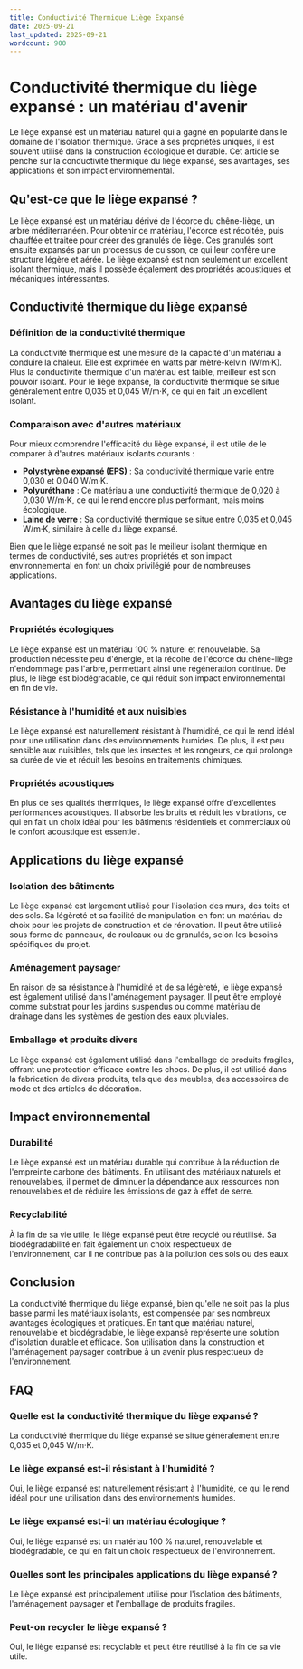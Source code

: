 ```yaml
---
title: Conductivité Thermique Liège Expansé
date: 2025-09-21
last_updated: 2025-09-21
wordcount: 900
---
```


# Conductivité thermique du liège expansé : un matériau d'avenir

Le liège expansé est un matériau naturel qui a gagné en popularité dans le domaine de l'isolation thermique. Grâce à ses propriétés uniques, il est souvent utilisé dans la construction écologique et durable. Cet article se penche sur la conductivité thermique du liège expansé, ses avantages, ses applications et son impact environnemental.

## Qu'est-ce que le liège expansé ?

Le liège expansé est un matériau dérivé de l'écorce du chêne-liège, un arbre méditerranéen. Pour obtenir ce matériau, l'écorce est récoltée, puis chauffée et traitée pour créer des granulés de liège. Ces granulés sont ensuite expansés par un processus de cuisson, ce qui leur confère une structure légère et aérée. Le liège expansé est non seulement un excellent isolant thermique, mais il possède également des propriétés acoustiques et mécaniques intéressantes.

## Conductivité thermique du liège expansé

### Définition de la conductivité thermique

La conductivité thermique est une mesure de la capacité d'un matériau à conduire la chaleur. Elle est exprimée en watts par mètre-kelvin (W/m·K). Plus la conductivité thermique d'un matériau est faible, meilleur est son pouvoir isolant. Pour le liège expansé, la conductivité thermique se situe généralement entre 0,035 et 0,045 W/m·K, ce qui en fait un excellent isolant.

### Comparaison avec d'autres matériaux

Pour mieux comprendre l'efficacité du liège expansé, il est utile de le comparer à d'autres matériaux isolants courants :

- **Polystyrène expansé (EPS)** : Sa conductivité thermique varie entre 0,030 et 0,040 W/m·K.
- **Polyuréthane** : Ce matériau a une conductivité thermique de 0,020 à 0,030 W/m·K, ce qui le rend encore plus performant, mais moins écologique.
- **Laine de verre** : Sa conductivité thermique se situe entre 0,035 et 0,045 W/m·K, similaire à celle du liège expansé.

Bien que le liège expansé ne soit pas le meilleur isolant thermique en termes de conductivité, ses autres propriétés et son impact environnemental en font un choix privilégié pour de nombreuses applications.

## Avantages du liège expansé

### Propriétés écologiques

Le liège expansé est un matériau 100 % naturel et renouvelable. Sa production nécessite peu d'énergie, et la récolte de l'écorce du chêne-liège n'endommage pas l'arbre, permettant ainsi une régénération continue. De plus, le liège est biodégradable, ce qui réduit son impact environnemental en fin de vie.

### Résistance à l'humidité et aux nuisibles

Le liège expansé est naturellement résistant à l'humidité, ce qui le rend idéal pour une utilisation dans des environnements humides. De plus, il est peu sensible aux nuisibles, tels que les insectes et les rongeurs, ce qui prolonge sa durée de vie et réduit les besoins en traitements chimiques.

### Propriétés acoustiques

En plus de ses qualités thermiques, le liège expansé offre d'excellentes performances acoustiques. Il absorbe les bruits et réduit les vibrations, ce qui en fait un choix idéal pour les bâtiments résidentiels et commerciaux où le confort acoustique est essentiel.

## Applications du liège expansé

### Isolation des bâtiments

Le liège expansé est largement utilisé pour l'isolation des murs, des toits et des sols. Sa légèreté et sa facilité de manipulation en font un matériau de choix pour les projets de construction et de rénovation. Il peut être utilisé sous forme de panneaux, de rouleaux ou de granulés, selon les besoins spécifiques du projet.

### Aménagement paysager

En raison de sa résistance à l'humidité et de sa légèreté, le liège expansé est également utilisé dans l'aménagement paysager. Il peut être employé comme substrat pour les jardins suspendus ou comme matériau de drainage dans les systèmes de gestion des eaux pluviales.

### Emballage et produits divers

Le liège expansé est également utilisé dans l'emballage de produits fragiles, offrant une protection efficace contre les chocs. De plus, il est utilisé dans la fabrication de divers produits, tels que des meubles, des accessoires de mode et des articles de décoration.

## Impact environnemental

### Durabilité

Le liège expansé est un matériau durable qui contribue à la réduction de l'empreinte carbone des bâtiments. En utilisant des matériaux naturels et renouvelables, il permet de diminuer la dépendance aux ressources non renouvelables et de réduire les émissions de gaz à effet de serre.

### Recyclabilité

À la fin de sa vie utile, le liège expansé peut être recyclé ou réutilisé. Sa biodégradabilité en fait également un choix respectueux de l'environnement, car il ne contribue pas à la pollution des sols ou des eaux.

## Conclusion

La conductivité thermique du liège expansé, bien qu'elle ne soit pas la plus basse parmi les matériaux isolants, est compensée par ses nombreux avantages écologiques et pratiques. En tant que matériau naturel, renouvelable et biodégradable, le liège expansé représente une solution d'isolation durable et efficace. Son utilisation dans la construction et l'aménagement paysager contribue à un avenir plus respectueux de l'environnement.

## FAQ

### Quelle est la conductivité thermique du liège expansé ?

La conductivité thermique du liège expansé se situe généralement entre 0,035 et 0,045 W/m·K.

### Le liège expansé est-il résistant à l'humidité ?

Oui, le liège expansé est naturellement résistant à l'humidité, ce qui le rend idéal pour une utilisation dans des environnements humides.

### Le liège expansé est-il un matériau écologique ?

Oui, le liège expansé est un matériau 100 % naturel, renouvelable et biodégradable, ce qui en fait un choix respectueux de l'environnement.

### Quelles sont les principales applications du liège expansé ?

Le liège expansé est principalement utilisé pour l'isolation des bâtiments, l'aménagement paysager et l'emballage de produits fragiles.

### Peut-on recycler le liège expansé ?

Oui, le liège expansé est recyclable et peut être réutilisé à la fin de sa vie utile.